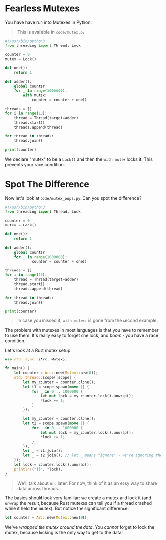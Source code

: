 # Fearless Mutexes

You have have run into Mutexes in Python:

> This is available in `code/mutex.py`

```python
#!/usr/bin/python3
from threading import Thread, Lock

counter = 0
mutex = Lock()

def one():
    return 1

def adder():
    global counter
    for _ in range(1000000):
        with mutex:
            counter = counter + one()

threads = []
for i in range(10):
    thread = Thread(target=adder)
    thread.start()
    threads.append(thread)

for thread in threads:
    thread.join()

print(counter)
```

We declare "mutex" to be a `Lock()` and then the `with mutex` locks it. This prevents your race condition.

# Spot The Difference

Now let's look at `code/mutex_oops.py`. Can you spot the difference?

```python
#!/usr/bin/python3
from threading import Thread, Lock

counter = 0
mutex = Lock()

def one():
    return 1

def adder():
    global counter
    for _ in range(1000000):
            counter = counter + one()

threads = []
for i in range(10):
    thread = Thread(target=adder)
    thread.start()
    threads.append(thread)

for thread in threads:
    thread.join()

print(counter)
```

> In case you missed it, `with mutex:` is gone from the second example.

The problem with mutexes in most languages is that you have to remember to use them. It's really easy to forget one lock, and *boom* - you have a race condition.

Let's look at a Rust mutex setup:

```rust
use std::sync::{Arc, Mutex};

fn main() {
    let counter = Arc::new(Mutex::new(0));
    std::thread::scope(|scope| {
        let my_counter = counter.clone();
        let t1 = scope.spawn(move || {
            for _ in 0 .. 1000000 {
                let mut lock = my_counter.lock().unwrap();
                *lock += 1;
            }
        });

        let my_counter = counter.clone();
        let t2 = scope.spawn(move || {
            for _ in 0 .. 1000000 {
                let mut lock = my_counter.lock().unwrap();
                *lock += 1;
            }
        });
        let _ = t1.join();
        let _ = t2.join(); // let _ means "ignore" - we're ignoring the result type
    });
    let lock = counter.lock().unwrap();
    println!("{}", *lock);
}
```

> We'll talk about `Arc` later. For now, think of it as an easy way to share data across threads.

The basics should look very familiar: we create a mutex and lock it (and `unwrap` the result, because Rust mutexes can tell you if a thread crashed while it held the mutex). But notice the significant difference:

```rust
let counter = Arc::new(Mutex::new(0));
```

We've *wrapped the mutex around the data*. You *cannot* forget to lock the mutex, because locking is the only way to get to the data!